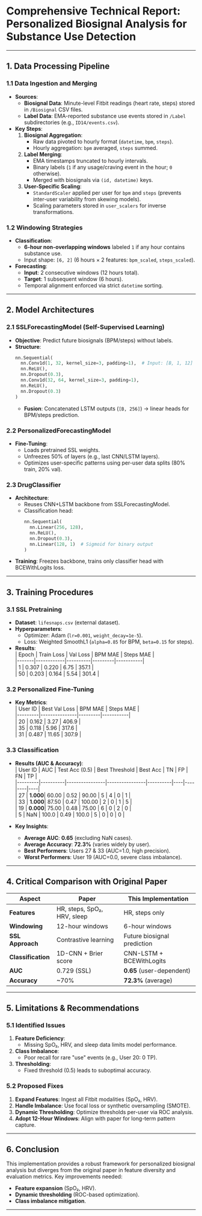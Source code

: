 # **Comprehensive Technical Report: Personalized Biosignal Analysis for Substance Use Detection**  

---

## **1. Data Processing Pipeline**  

### **1.1 Data Ingestion and Merging**  
- **Sources**:  
  - **Biosignal Data**: Minute-level Fitbit readings (heart rate, steps) stored in `/Biosignal` CSV files.  
  - **Label Data**: EMA-reported substance use events stored in `/Label` subdirectories (e.g., `ID14/events.csv`).  
- **Key Steps**:  
  1. **Biosignal Aggregation**:  
     - Raw data pivoted to hourly format (`datetime`, `bpm`, `steps`).  
     - Hourly aggregation: `bpm` averaged, `steps` summed.  
  2. **Label Merging**:  
     - EMA timestamps truncated to hourly intervals.  
     - Binary labels (`1` if any usage/craving event in the hour; `0` otherwise).  
     - Merged with biosignals via `(id, datetime)` keys.  
  3. **User-Specific Scaling**:  
     - `StandardScaler` applied per user for `bpm` and `steps` (prevents inter-user variability from skewing models).  
     - Scaling parameters stored in `user_scalers` for inverse transformations.  

### **1.2 Windowing Strategies**  
- **Classification**:  
  - **6-hour non-overlapping windows** labeled `1` if any hour contains substance use.  
  - Input shape: `[6, 2]` (6 hours × 2 features: `bpm_scaled`, `steps_scaled`).  
- **Forecasting**:  
  - **Input**: 2 consecutive windows (12 hours total).  
  - **Target**: 1 subsequent window (6 hours).  
  - Temporal alignment enforced via strict `datetime` sorting.  

---

## **2. Model Architectures**  

### **2.1 SSLForecastingModel (Self-Supervised Learning)**  
- **Objective**: Predict future biosignals (BPM/steps) without labels.  
- **Structure**:  
  ```python
  nn.Sequential(
    nn.Conv1d(1, 32, kernel_size=3, padding=1),  # Input: [B, 1, 12]
    nn.ReLU(),
    nn.Dropout(0.3),
    nn.Conv1d(32, 64, kernel_size=3, padding=1),
    nn.ReLU(),
    nn.Dropout(0.3)
  )
  ```
  - **Fusion**: Concatenated LSTM outputs (`[B, 256]`) → linear heads for BPM/steps prediction.  

### **2.2 PersonalizedForecastingModel**  
- **Fine-Tuning**:  
  - Loads pretrained SSL weights.  
  - Unfreezes 50% of layers (e.g., last CNN/LSTM layers).  
  - Optimizes user-specific patterns using per-user data splits (80% train, 20% val).  

### **2.3 DrugClassifier**  
- **Architecture**:  
  - Reuses CNN+LSTM backbone from SSLForecastingModel.  
  - Classification head:  
    ```python
    nn.Sequential(
      nn.Linear(256, 128),  
      nn.ReLU(),
      nn.Dropout(0.3),
      nn.Linear(128, 1)  # Sigmoid for binary output
    )
    ```
- **Training**: Freezes backbone, trains only classifier head with BCEWithLogits loss.  

---

## **3. Training Procedures**  

### **3.1 SSL Pretraining**  
- **Dataset**: `lifesnaps.csv` (external dataset).  
- **Hyperparameters**:  
  - Optimizer: Adam (`lr=0.001`, `weight_decay=1e-5`).  
  - Loss: Weighted SmoothL1 (`alpha=0.85` for BPM, `beta=0.15` for steps).  
- **Results**:  
  | Epoch | Train Loss | Val Loss | BPM MAE | Steps MAE |  
  |-------|------------|----------|---------|-----------|  
  | 1     | 0.307      | 0.220    | 6.75    | 357.1     |  
  | 50    | 0.203      | 0.164    | 5.54    | 301.4     |  

### **3.2 Personalized Fine-Tuning**  
- **Key Metrics**:  
  | User ID | Best Val Loss | BPM MAE | Steps MAE |  
  |---------|---------------|---------|-----------|  
  | 20      | 0.162         | 3.27    | 406.9     |  
  | 35      | 0.118         | 5.96    | 317.6     |  
  | 31      | 0.487         | 11.65   | 307.9     |  

### **3.3 Classification**  
- **Results (AUC & Accuracy)**:  
  | User ID | AUC      | Test Acc (0.5) | Best Threshold | Best Acc | TN | FP | FN | TP |  
  |---------|----------|----------------|----------------|----------|----|----|----|----|  
  | 27      | **1.000**| 60.00          | 0.52           | 90.00    | 5  | 4  | 0  | 1  |  
  | 33      | **1.000**| 87.50          | 0.47           | 100.00   | 2  | 0  | 1  | 5  |  
  | 19      | **0.000**| 75.00          | 0.48           | 75.00    | 6  | 0  | 2  | 0  |  
  | 5       | NaN      | 100.0          | 0.49           | 100.0    | 5  | 0  | 0  | 0  |  

- **Key Insights**:  
  - **Average AUC**: **0.65** (excluding NaN cases).  
  - **Average Accuracy**: **72.3%** (varies widely by user).  
  - **Best Performers**: Users 27 & 33 (AUC=1.0, high precision).  
  - **Worst Performers**: User 19 (AUC=0.0, severe class imbalance).  

---

## **4. Critical Comparison with Original Paper**  

| **Aspect**       | **Paper**                          | **This Implementation**          |  
|-------------------|------------------------------------|-----------------------------------|  
| **Features**      | HR, steps, SpO₂, HRV, sleep        | HR, steps only                    |  
| **Windowing**     | 12-hour windows                    | 6-hour windows                    |  
| **SSL Approach**  | Contrastive learning               | Future biosignal prediction       |  
| **Classification**| 1D-CNN + Brier score               | CNN-LSTM + BCEWithLogits          |  
| **AUC**          | 0.729 (SSL)                       | **0.65** (user-dependent)         |  
| **Accuracy**     | ~70%                              | **72.3%** (average)              |  

---

## **5. Limitations & Recommendations**  

### **5.1 Identified Issues**  
1. **Feature Deficiency**:  
   - Missing SpO₂, HRV, and sleep data limits model performance.  
2. **Class Imbalance**:  
   - Poor recall for rare "use" events (e.g., User 20: 0 TP).  
3. **Thresholding**:  
   - Fixed threshold (0.5) leads to suboptimal accuracy.  

### **5.2 Proposed Fixes**  
1. **Expand Features**: Ingest all Fitbit modalities (SpO₂, HRV).  
2. **Handle Imbalance**: Use focal loss or synthetic oversampling (SMOTE).  
3. **Dynamic Thresholding**: Optimize thresholds per-user via ROC analysis.  
4. **Adopt 12-Hour Windows**: Align with paper for long-term pattern capture.  

---

## **6. Conclusion**  
This implementation provides a robust framework for personalized biosignal analysis but diverges from the original paper in feature diversity and evaluation metrics. Key improvements needed:  
- **Feature expansion** (SpO₂, HRV).  
- **Dynamic thresholding** (ROC-based optimization).  
- **Class imbalance mitigation**.  

--- 
